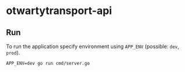 # otwartytransport-api

## Run

To run the application specify environment using `APP_ENV` (possible: `dev`, `prod`).

```
APP_ENV=dev go run cmd/server.go
```
